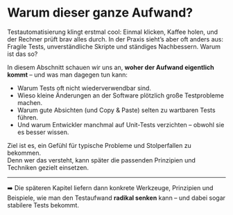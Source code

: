 # Warum dieser ganze Aufwand?

Testautomatisierung klingt erstmal cool: Einmal klicken, Kaffee holen, und der Rechner prüft brav alles durch. In der Praxis sieht’s aber oft anders aus: Fragile Tests, unverständliche Skripte und ständiges Nachbessern. Warum ist das so?

In diesem Abschnitt schauen wir uns an, **woher der Aufwand eigentlich kommt** – und was man dagegen tun kann:

- Warum Tests oft nicht wiederverwendbar sind.
- Wieso kleine Änderungen an der Software plötzlich große Testprobleme machen.
- Warum gute Absichten (und Copy & Paste) selten zu wartbaren Tests führen.
- Und warum Entwickler manchmal auf Unit-Tests verzichten – obwohl sie es besser wissen.

Ziel ist es, ein Gefühl für typische Probleme und Stolperfallen zu bekommen.  
Denn wer das versteht, kann später die passenden Prinzipien und Techniken gezielt einsetzen.

---

➡️ Die späteren Kapitel liefern dann konkrete Werkzeuge, Prinzipien und Beispiele, wie man den Testaufwand **radikal senken** kann – und dabei sogar stabilere Tests bekommt.
